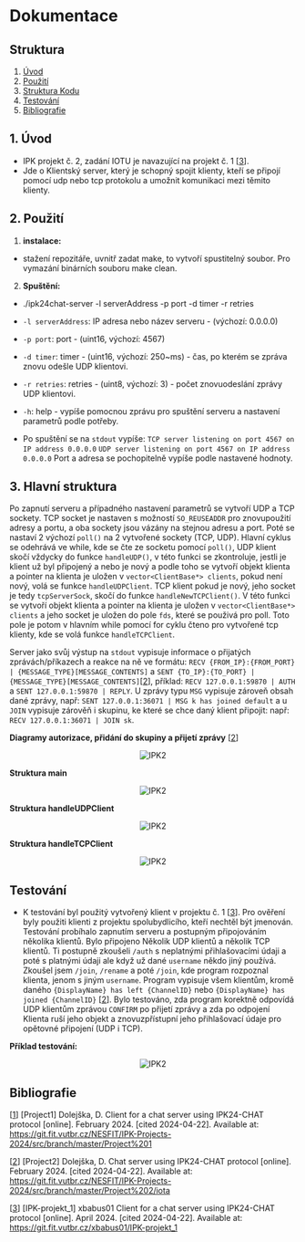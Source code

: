 # Dokumentace

## Struktura

1. [Úvod](#uvod)
2. [Použití](#pouziti)
3. [Struktura Kodu](#struktura)
4. [Testování](#testovani)
5. [Bibliografie](bibliografie)

## 1. Úvod

- IPK projekt č. 2, zadání IOTU je navazující na projekt č. 1 [<a name="3" href="#IPK-projekt_1">3</a>].
- Jde o Klientský server, který je schopný spojit klienty, kteří se připojí pomocí udp nebo tcp protokolu a umožnit komunikaci mezi těmito klienty.

## 2. Použití

1. **instalace:**
- stažení repozitáře, uvnitř zadat make, to vytvoří spustitelný soubor. Pro vymazání binárních souboru make clean.

2. **Spuštění:**
- ./ipk24chat-server -l serverAddress -p port -d timer -r retries
- `-l serverAddress`: IP adresa nebo název serveru - (výchozí: 0.0.0.0)
- `-p port`: port - (uint16, výchozí: 4567)
- `-d timer`: timer - (uint16, výchozí: 250~ms) - čas, po kterém se zpráva znovu odešle UDP klientovi.
- `-r retries`: retries - (uint8, výchozí: 3) - počet znovuodeslání zprávy UDP klientovi.
- `-h`: help - vypíše pomocnou zprávu pro spuštění serveru a nastavení parametrů podle potřeby.

- Po spuštění se na `stdout` vypíše: 
    `TCP server listening on port 4567 on IP address 0.0.0.0`
    `UDP server listening on port 4567 on IP address 0.0.0.0`
    Port a adresa se pochopitelně vypíše podle nastavené hodnoty.
## 3. Hlavní struktura

Po zapnutí serveru a případného nastavení parametrů se vytvoří UDP a TCP sockety. TCP socket je nastaven s možností `SO_REUSEADDR` pro znovupoužití adresy a portu, a oba sockety jsou vázány na stejnou adresu a port. Poté se nastaví 2 výchozí `poll()` na 2 vytvořené sockety (TCP, UDP). Hlavní cyklus se odehrává ve while, kde se čte ze socketu pomocí `poll()`, UDP klient skočí vždycky do funkce `handleUDP()`, v této funkci se zkontroluje, jestli je klient už byl připojený a nebo je nový a podle toho se vytvoří objekt klienta a pointer na klienta je uložen v `vector<ClientBase*> clients`, pokud není nový, volá se funkce `handleUDPClient`. TCP klient pokud je nový, jeho socket je tedy `tcpServerSock`, skočí do funkce `handleNewTCPClient()`. V této funkci se vytvoří objekt klienta a pointer na klienta je uložen v `vector<ClientBase*> clients` a jeho socket je uložen do pole `fds`, které se použivá pro poll. Toto pole je potom v hlavním while pomocí for cyklu čteno pro vytvořené tcp klienty, kde se volá funkce `handleTCPClient`.

Server jako svůj výstup na `stdout` vypisuje informace o přijatých zprávách/příkazech a reakce na ně ve formátu: `RECV {FROM_IP}:{FROM_PORT} | {MESSAGE_TYPE}[MESSAGE_CONTENTS]` a `SENT {TO_IP}:{TO_PORT} | {MESSAGE_TYPE}[MESSAGE_CONTENTS]`[<a name="2" href="#Project2">2</a>], příklad: `RECV 127.0.0.1:59870 | AUTH` a `SENT 127.0.0.1:59870 | REPLY`. U zprávy typu `MSG` vypisuje zároveň obsah dané zprávy, např: `SENT 127.0.0.1:36071 | MSG k has joined default` a u `JOIN` vypisuje zárověň i skupinu, ke které se chce daný klient připojit: např: `RECV 127.0.0.1:36071 | JOIN sk`. 

**Diagramy autorizace, přidání do skupiny a přijetí zprávy** 
[<a name="2" href="#Project2">2</a>]
<p align="center">
  <img src="diagrams/auth_join_mess.png" alt="IPK2">
</p> 


**Struktura main**
<p align="center">
  <img src="diagrams/IPK_main.png" alt="IPK2">
</p>

**Struktura handleUDPClient**
<p align="center">
  <img src="diagrams/IPK_handleUDPClient.png" alt="IPK2">
</p>

**Struktura handleTCPClient**
<p align="center">
  <img src="diagrams/IPK_handleTCPClient.png" alt="IPK2">
</p>    

## Testování

- K testování byl použitý vytvořený klient v projektu č. 1 [<a name="3" href="#IPK-projekt_1">3</a>]. Pro ověření byly použiti klienti z projektu spolubydlicího, kteří nechtěl být jmenován. Testování probíhalo zapnutím serveru a postupným připojováním několika klientů. Bylo připojeno Několik UDP klientů a několik TCP klientů. Ti postupně zkoušeli `/auth` s neplatnými přihlašovacími údaji a poté s platnými údaji ale když už dané `username` někdo jiný používá. Zkoušel jsem `/join`, `/rename` a poté `/join`, kde program rozpoznal klienta, jenom s jiným `username`. Program vypisuje všem klientům, kromě daného `{DisplayName} has left {ChannelID}` nebo `{DisplayName} has joined {ChannelID}` [<a name="2" href="#Project2">2</a>]. Bylo testováno, zda program korektně odpovídá UDP klientům zprávou `CONFIRM` po přijetí zprávy a zda po odpojení Klienta ruší jeho objekt a znovuzpřístupní jeho přihlašovací údaje pro opětovné připojení (UDP i TCP).

**Příklad testování:**
<p align="center">
  <img src="diagrams/testing.png" alt="IPK2">
</p>

## Bibliografie

[<a name="Project1"></a><a href="#1">1</a>] [Project1] Dolejška, D. Client for a chat server using IPK24-CHAT protocol [online]. February 2024. [cited 2024-04-22]. Available at: https://git.fit.vutbr.cz/NESFIT/IPK-Projects-2024/src/branch/master/Project%201

[<a name="Project2"></a><a href="#2">2</a>] [Project2] Dolejška, D. Chat server using IPK24-CHAT protocol [online]. February 2024. [cited 2024-04-22]. Available at: https://git.fit.vutbr.cz/NESFIT/IPK-Projects-2024/src/branch/master/Project%202/iota

[<a name="IPK-projekt_1"></a><a href="#3">3</a>] [IPK-projekt_1] xbabus01 Client for a chat server using IPK24-CHAT protocol [online]. April 2024. [cited 2024-04-22]. Available at: https://git.fit.vutbr.cz/xbabus01/IPK-projekt_1
